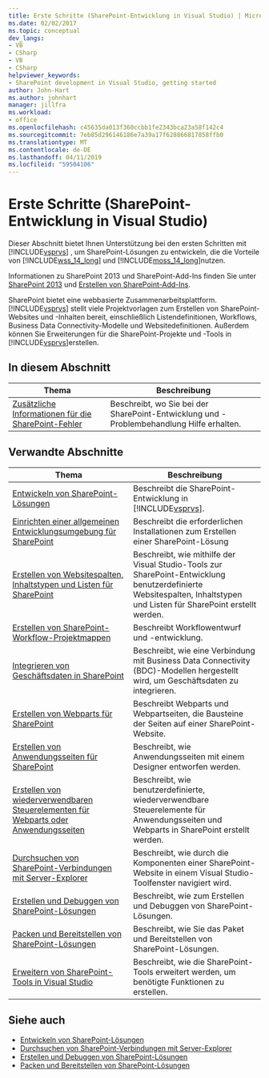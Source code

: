 ```yaml
---
title: Erste Schritte (SharePoint-Entwicklung in Visual Studio) | Microsoft-Dokumentation
ms.date: 02/02/2017
ms.topic: conceptual
dev_langs:
- VB
- CSharp
- VB
- CSharp
helpviewer_keywords:
- SharePoint development in Visual Studio, getting started
author: John-Hart
ms.author: johnhart
manager: jillfra
ms.workload:
- office
ms.openlocfilehash: c45635da013f360ccbb1fe2343bca23a58f142c4
ms.sourcegitcommit: 7eb85d296146186e7a39a17f628866817858ffb0
ms.translationtype: MT
ms.contentlocale: de-DE
ms.lasthandoff: 04/11/2019
ms.locfileid: "59504106"
---
```

# <a name="get-started-sharepoint-development-in-visual-studio"></a>Erste Schritte (SharePoint-Entwicklung in Visual Studio)
  Dieser Abschnitt bietet Ihnen Unterstützung bei den ersten Schritten mit [!INCLUDE[vsprvs](../sharepoint/includes/vsprvs-md.md)] , um SharePoint-Lösungen zu entwickeln, die die Vorteile von [!INCLUDE[wss_14_long](../sharepoint/includes/wss-14-long-md.md)] und [!INCLUDE[moss_14_long](../sharepoint/includes/moss-14-long-md.md)]nutzen.

 Informationen zu SharePoint 2013 und SharePoint-Add-Ins finden Sie unter [SharePoint 2013](https://products.office.com/previous-versions/microsoft-sharepoint-2013) und [Erstellen von SharePoint-Add-Ins](/sharepoint/dev/sp-add-ins/sharepoint-add-ins).

 SharePoint bietet eine webbasierte Zusammenarbeitsplattform. [!INCLUDE[vsprvs](../sharepoint/includes/vsprvs-md.md)] stellt viele Projektvorlagen zum Erstellen von SharePoint-Websites und -Inhalten bereit, einschließlich Listendefinitionen, Workflows, Business Data Connectivity-Modelle und Websitedefinitionen. Außerdem können Sie Erweiterungen für die SharePoint-Projekte und -Tools in [!INCLUDE[vsprvs](../sharepoint/includes/vsprvs-md.md)]erstellen.

## <a name="in-this-section"></a>In diesem Abschnitt

|Thema|Beschreibung|
|-----------|-----------------|
|[Zusätzliche Informationen für die SharePoint-Fehler](../sharepoint/additional-information-for-sharepoint-errors.md)|Beschreibt, wo Sie bei der SharePoint-Entwicklung und -Problembehandlung Hilfe erhalten.|

## <a name="related-sections"></a>Verwandte Abschnitte

|Thema|Beschreibung|
|-----------|-----------------|
|[Entwickeln von SharePoint-Lösungen](../sharepoint/developing-sharepoint-solutions.md)|Beschreibt die SharePoint-Entwicklung in [!INCLUDE[vsprvs](../sharepoint/includes/vsprvs-md.md)].|
|[Einrichten einer allgemeinen Entwicklungsumgebung für SharePoint](/sharepoint/dev/general-development/set-up-a-general-development-environment-for-sharepoint)|Beschreibt die erforderlichen Installationen zum Erstellen einer SharePoint-Lösung|
|[Erstellen von Websitespalten, Inhaltstypen und Listen für SharePoint](../sharepoint/creating-site-columns-content-types-and-lists-for-sharepoint.md)|Beschreibt, wie mithilfe der Visual Studio-Tools zur SharePoint-Entwicklung benutzerdefinierte Websitespalten, Inhaltstypen und Listen für SharePoint erstellt werden.|
|[Erstellen von SharePoint-Workflow-Projektmappen](../sharepoint/creating-sharepoint-workflow-solutions.md)|Beschreibt Workflowentwurf und -entwicklung.|
|[Integrieren von Geschäftsdaten in SharePoint](../sharepoint/integrating-business-data-into-sharepoint.md)|Beschreibt, wie eine Verbindung mit Business Data Connectivity (BDC)-Modellen hergestellt wird, um Geschäftsdaten zu integrieren.|
|[Erstellen von Webparts für SharePoint](../sharepoint/creating-web-parts-for-sharepoint.md)|Beschreibt Webparts und Webpartseiten, die Bausteine der Seiten auf einer SharePoint-Website.|
|[Erstellen von Anwendungsseiten für SharePoint](../sharepoint/creating-application-pages-for-sharepoint.md)|Beschreibt, wie Anwendungsseiten mit einem Designer entworfen werden.|
|[Erstellen von wiederverwendbaren Steuerelementen für Webparts oder Anwendungsseiten](../sharepoint/creating-reusable-controls-for-web-parts-or-application-pages.md)|Beschreibt, wie benutzerdefinierte, wiederverwendbare Steuerelemente für Anwendungsseiten und Webparts in SharePoint erstellt werden.|
|[Durchsuchen von SharePoint-Verbindungen mit Server-Explorer](../sharepoint/browsing-sharepoint-connections-using-server-explorer.md)|Beschreibt, wie durch die Komponenten einer SharePoint-Website in einem Visual Studio-Toolfenster navigiert wird.|
|[Erstellen und Debuggen von SharePoint-Lösungen](../sharepoint/building-and-debugging-sharepoint-solutions.md)|Beschreibt, wie zum Erstellen und Debuggen von SharePoint-Lösungen.|
|[Packen und Bereitstellen von SharePoint-Lösungen](../sharepoint/packaging-and-deploying-sharepoint-solutions.md)|Beschreibt, wie Sie das Paket und Bereitstellen von SharePoint-Lösungen.|
|[Erweitern von SharePoint-Tools in Visual Studio](../sharepoint/extending-the-sharepoint-tools-in-visual-studio.md)|Beschreibt, wie die SharePoint-Tools erweitert werden, um benötigte Funktionen zu erstellen.|

## <a name="see-also"></a>Siehe auch

- [Entwickeln von SharePoint-Lösungen](../sharepoint/developing-sharepoint-solutions.md)
- [Durchsuchen von SharePoint-Verbindungen mit Server-Explorer](../sharepoint/browsing-sharepoint-connections-using-server-explorer.md)
- [Erstellen und Debuggen von SharePoint-Lösungen](../sharepoint/building-and-debugging-sharepoint-solutions.md)
- [Packen und Bereitstellen von SharePoint-Lösungen](../sharepoint/packaging-and-deploying-sharepoint-solutions.md)
